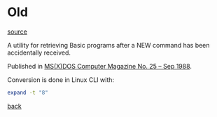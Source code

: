 # Old

[source](./OLD.GEN.TXT)

A utility for retrieving Basic programs after a NEW command has been accidentally received.

Published in
[MS(X)DOS Computer Magazine No. 25 – Sep 1988](https://msxcomputermagazine.nl/archief/msxdos-25/).


Conversion is done in Linux CLI with:
```bash
expand -t "8"
```

[back](../README.md)
